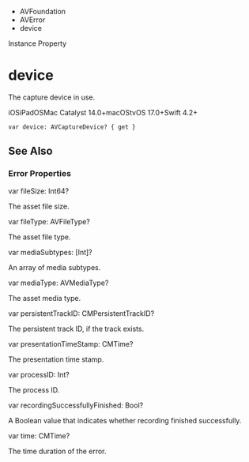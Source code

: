 

- AVFoundation
- AVError
-  device 

Instance Property

# device

The capture device in use.

iOSiPadOSMac Catalyst 14.0+macOStvOS 17.0+Swift 4.2+

``` source
var device: AVCaptureDevice? { get }
```

## See Also

### Error Properties

var fileSize: Int64?

The asset file size.

var fileType: AVFileType?

The asset file type.

var mediaSubtypes: [Int]?

An array of media subtypes.

var mediaType: AVMediaType?

The asset media type.

var persistentTrackID: CMPersistentTrackID?

The persistent track ID, if the track exists.

var presentationTimeStamp: CMTime?

The presentation time stamp.

var processID: Int?

The process ID.

var recordingSuccessfullyFinished: Bool?

A Boolean value that indicates whether recording finished successfully.

var time: CMTime?

The time duration of the error.

